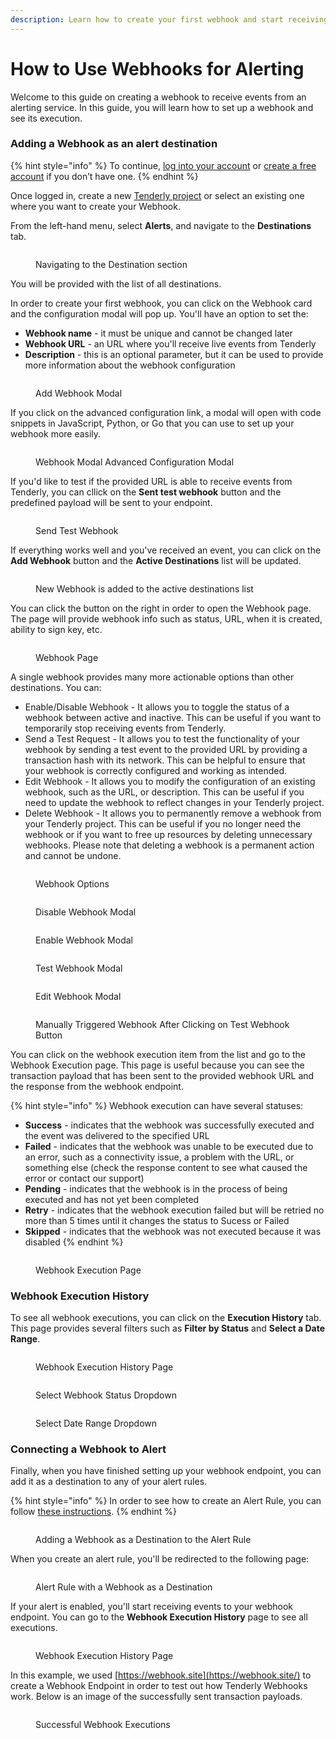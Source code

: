 ```yaml
---
description: Learn how to create your first webhook and start receiving alerting events
---
```


# How to Use Webhooks for Alerting

Welcome to this guide on creating a webhook to receive events from an alerting service. In this guide, you will learn how to set up a webhook and see its execution.

### Adding a Webhook as an alert destination

{% hint style="info" %}
To continue, [log into your account](https://dashboard.tenderly.co/) or [create a free account](https://dashboard.tenderly.co/register) if you don’t have one.
{% endhint %}

Once logged in, create a new [Tenderly project](https://docs.tenderly.co/projects) or select an existing one where you want to create your Webhook.

From the left-hand menu, select **Alerts**, and navigate to the **Destinations** tab.

<figure><img src="../../.gitbook/assets/image (56).png" alt=""><figcaption><p>Navigating to the Destination section</p></figcaption></figure>

You will be provided with the list of all destinations.

In order to create your first webhook, you can click on the Webhook card and the configuration modal will pop up. You'll have an option to set the:

* **Webhook name** - it must be unique and cannot be changed later
* **Webhook URL** - an URL where you'll receive live events from Tenderly
* **Description** - this is an optional parameter, but it can be used to provide more information about the webhook configuration

<figure><img src="../../.gitbook/assets/image (25).png" alt=""><figcaption><p>Add Webhook Modal</p></figcaption></figure>

If you click on the advanced configuration link, a modal will open with code snippets in JavaScript, Python, or Go that you can use to set up your webhook more easily.

<figure><img src="../../.gitbook/assets/image (100).png" alt=""><figcaption><p>Webhook Modal Advanced Configuration Modal</p></figcaption></figure>

If you'd like to test if the provided URL is able to receive events from Tenderly, you can cllick on the **Sent test webhook** button and the predefined payload will be sent to your endpoint.

<figure><img src="../../.gitbook/assets/image (32).png" alt=""><figcaption><p>Send Test Webhook</p></figcaption></figure>

If everything works well and you've received an event, you can click on the **Add Webhook** button and the **Active Destinations** list will be updated.

<figure><img src="../../.gitbook/assets/image (17).png" alt=""><figcaption><p>New Webhook is added to the active destinations list</p></figcaption></figure>

You can click the button on the right in order to open the Webhook page. The page will provide webhook info such as status, URL, when it is created, ability to sign key, etc.

<figure><img src="../../.gitbook/assets/image (20).png" alt=""><figcaption><p>Webhook Page</p></figcaption></figure>

A single webhook provides many more actionable options than other destinations. You can:

* Enable/Disable Webhook - It allows you to toggle the status of a webhook between active and inactive. This can be useful if you want to temporarily stop receiving events from Tenderly.
* Send a Test Request - It allows you to test the functionality of your webhook by sending a test event to the provided URL by providing a transaction hash with its network. This can be helpful to ensure that your webhook is correctly configured and working as intended.
* Edit Webhook - It allows you to modify the configuration of an existing webhook, such as the URL, or description. This can be useful if you need to update the webhook to reflect changes in your Tenderly project.
* Delete Webhook - It allows you to permanently remove a webhook from your Tenderly project. This can be useful if you no longer need the webhook or if you want to free up resources by deleting unnecessary webhooks. Please note that deleting a webhook is a permanent action and cannot be undone.

<figure><img src="../../.gitbook/assets/image (101).png" alt=""><figcaption><p>Webhook Options</p></figcaption></figure>

<figure><img src="../../.gitbook/assets/image (22).png" alt=""><figcaption><p>Disable Webhook Modal</p></figcaption></figure>

<figure><img src="../../.gitbook/assets/image (52).png" alt=""><figcaption><p>Enable Webhook Modal</p></figcaption></figure>

<figure><img src="../../.gitbook/assets/image (26).png" alt=""><figcaption><p>Test Webhook Modal</p></figcaption></figure>

<figure><img src="../../.gitbook/assets/image.png" alt=""><figcaption><p>Edit Webhook Modal</p></figcaption></figure>

<figure><img src="../../.gitbook/assets/image (1).png" alt=""><figcaption><p>Manually Triggered Webhook After Clicking on Test Webhook Button</p></figcaption></figure>

You can click on the webhook execution item from the list and go to the Webhook Execution page. This page is useful because you can see the transaction payload that has been sent to the provided webhook URL and the response from the webhook endpoint.

{% hint style="info" %}
Webhook execution can have several statuses:

* **Success** - indicates that the webhook was successfully executed and the event was delivered to the specified URL
* **Failed** - indicates that the webhook was unable to be executed due to an error, such as a connectivity issue, a problem with the URL, or something else (check the response content to see what caused the error or contact our support)
* **Pending** - indicates that the webhook is in the process of being executed and has not yet been completed
* **Retry** - indicates that the webhook execution failed but will be retried no more than 5 times until it changes the status to Sucess or Failed
* **Skipped** - indicates that the webhook was not executed because it was disabled
{% endhint %}

<figure><img src="../../.gitbook/assets/image (3).png" alt=""><figcaption><p>Webhook Execution Page</p></figcaption></figure>

### Webhook Execution History

To see all webhook executions, you can click on the **Execution History** tab. This page provides several filters such as **Filter by Status** and **Select a Date Range**.

<figure><img src="../../.gitbook/assets/image (13).png" alt=""><figcaption><p>Webhook Execution History Page</p></figcaption></figure>

<figure><img src="../../.gitbook/assets/image (12).png" alt=""><figcaption><p>Select Webhook Status Dropdown</p></figcaption></figure>

<figure><img src="../../.gitbook/assets/image (9).png" alt=""><figcaption><p>Select Date Range Dropdown</p></figcaption></figure>

### Connecting a Webhook to Alert

Finally, when you have finished setting up your webhook endpoint, you can add it as a destination to any of your alert rules.

{% hint style="info" %}
In order to see how to create an Alert Rule, you can follow [these instructions](https://docs.tenderly.co/alerts/creating-an-alert).
{% endhint %}

<figure><img src="../../.gitbook/assets/image (2).png" alt=""><figcaption><p>Adding a Webhook as a Destination to the Alert Rule</p></figcaption></figure>

When you create an alert rule, you'll be redirected to the following page:

<figure><img src="../../.gitbook/assets/image (8).png" alt=""><figcaption><p>Alert Rule with a Webhook as a Destination</p></figcaption></figure>

If your alert is enabled, you'll start receiving events to your webhook endpoint. You can go to the **Webhook Execution History** page to see all executions.

<figure><img src="../../.gitbook/assets/image (14).png" alt=""><figcaption><p>Webhook Execution History Page</p></figcaption></figure>

In this example, we used [https://webhook.site](https://webhook.site/) to create a Webhook Endpoint in order to test out how Tenderly Webhooks work. Below is an image of the successfully sent transaction payloads.

<figure><img src="../../.gitbook/assets/image (5).png" alt=""><figcaption><p>Successful Webhook Executions</p></figcaption></figure>
